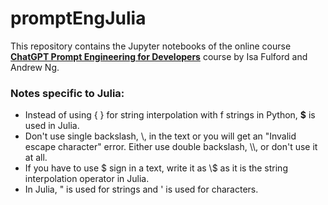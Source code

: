 # promptEngJulia

This repository contains the Jupyter notebooks of the online course [**ChatGPT Prompt Engineering for Developers**](https://www.deeplearning.ai/short-courses/chatgpt-prompt-engineering-for-developers/) course by Isa Fulford and Andrew Ng.

### Notes specific to Julia:
- Instead of using {  } for string interpolation with f strings in Python, __$__ is used in Julia.
- Don't use single backslash, \\, in the text or you will get an "Invalid escape character" error. 
Either use double backslash, \\\\, or don't use it at all. 
- If you have to use \$ sign in a text, write it as \\$ as it is the string interpolation operator in Julia. 
- In Julia, " is used for strings and ' is used for characters. 